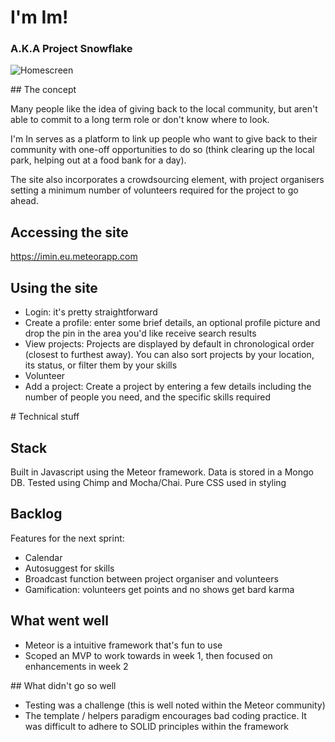 # I'm Im!

### A.K.A Project Snowflake

![Homescreen](http://imgur.com/a/hoZGU)

## The concept

Many people like the idea of giving back to the local community, but aren't able to commit to a long term role or don't know where to look.

I'm In serves as a platform to link up people who want to give back to their community with one-off opportunities to do so (think clearing up the local park, helping out at a food bank for a day).

The site also incorporates a crowdsourcing element, with project organisers setting a minimum number of volunteers required for the project to go ahead.

## Accessing the site

https://imin.eu.meteorapp.com

## Using the site

* Login: it's pretty straightforward
* Create a profile: enter some brief details, an optional profile picture and drop the pin in the area you'd like receive search results
* View projects: Projects are displayed by default in chronological order (closest to furthest away). You can also sort projects by your location, its status, or filter them by your skills
* Volunteer
* Add a project: Create a project by entering a few details including the number of people you need, and the specific skills required

# Technical stuff

## Stack

Built in Javascript using the Meteor framework. Data is stored in a Mongo DB. Tested using Chimp and Mocha/Chai. Pure CSS used in styling

## Backlog

Features for the next sprint:

* Calendar
* Autosuggest for skills
* Broadcast function between project organiser and volunteers
* Gamification: volunteers get points and no shows get bard karma

## What went well

* Meteor is a intuitive framework that's fun to use
* Scoped an MVP to work towards in week 1, then focused on enhancements in week 2

## What didn't go so well

* Testing was a challenge (this is well noted within the Meteor community)
* The template / helpers paradigm encourages bad coding practice. It was difficult to adhere to SOLID principles within the framework
